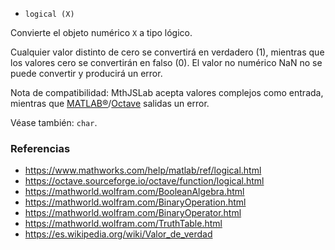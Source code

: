 - `logical (X)`

Convierte el objeto numérico `X` a tipo lógico.

Cualquier valor distinto de cero se convertirá en verdadero (1), mientras que
los valores cero se convertirán en falso (0). El valor no numérico NaN no se
puede convertir y producirá un error.

Nota de compatibilidad: MthJSLab acepta valores complejos como entrada,
mientras que
[MATLAB&reg;](https://www.mathworks.com/)/[Octave](https://www.gnu.org/software/octave/)
salidas un error.

Véase también: `char`.

### Referencias

- https://www.mathworks.com/help/matlab/ref/logical.html
- https://octave.sourceforge.io/octave/function/logical.html
- https://mathworld.wolfram.com/BooleanAlgebra.html
- https://mathworld.wolfram.com/BinaryOperation.html
- https://mathworld.wolfram.com/BinaryOperator.html
- https://mathworld.wolfram.com/TruthTable.html
- https://es.wikipedia.org/wiki/Valor_de_verdad
